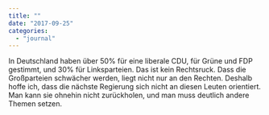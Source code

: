 ```yaml
---
title: ""
date: "2017-09-25"
categories: 
  - "journal"
---
```


In Deutschland haben über 50% für eine liberale CDU, für Grüne und FDP gestimmt, und 30% für Linksparteien. Das ist kein Rechtsruck. Dass die Großparteien schwächer werden, liegt nicht nur an den Rechten. Deshalb hoffe ich, dass die nächste Regierung sich nicht an diesen Leuten orientiert. Man kann sie ohnehin nicht zurückholen, und man muss deutlich andere Themen setzen.
